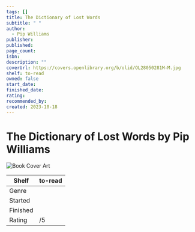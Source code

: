 ```yaml
---
tags: []
title: The Dictionary of Lost Words
subtitle: " "
author:
  - Pip Williams
publisher: 
published: 
page_count: 
isbn: 
description: ""
coverUrl: https://covers.openlibrary.org/b/olid/OL28050281M-M.jpg
shelf: to-read
owned: false
start_date: 
finished_date: 
rating: 
recommended_by: 
created: 2023-10-18
---
```


# The Dictionary of Lost Words by Pip Williams

![Book Cover Art](https://covers.openlibrary.org/b/olid/OL28050281M-M.jpg)

| Shelf | to-read |
| --- | --- |
| Genre |  |
| Started |  |
| Finished |  |
| Rating | /5 |

